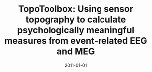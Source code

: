 ---
title: "TopoToolbox: Using sensor topography to calculate psychologically meaningful measures from event-related EEG and MEG"
collection: publications
permalink: /publication/2011_topotoolbox:-using-sensor-topography-to-calculate-
date: 2011-01-01
year: 2011
venue: 'Computational Intelligence and Neuroscience'
authors: 'Tian X, Poeppel D, Huber D'
number: '85'
citation: 'Tian X, Poeppel D, Huber D (2011). TopoToolbox: Using sensor topography to calculate psychologically meaningful measures from event-related EEG and MEG. Computational Intelligence and Neuroscience.'
category: 'article'
---